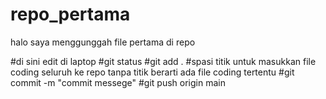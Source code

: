 # repo_pertama

halo saya menggunggah file pertama di repo

#di sini edit di laptop
#git status
#git add . #spasi titik untuk masukkan file coding seluruh ke repo tanpa titik berarti ada file coding tertentu
#git commit -m "commit messege"
#git push origin main